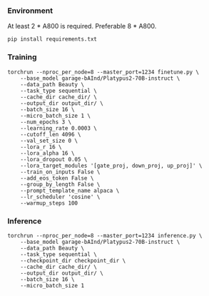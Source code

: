 ### Environment

At least 2 * A800 is required. Preferable 8 * A800.

    pip install requirements.txt
  

### Training

    torchrun --nproc_per_node=8 --master_port=1234 finetune.py \
        --base_model garage-bAInd/Platypus2-70B-instruct \
        --data_path Beauty \
        --task_type sequential \
        --cache_dir cache_dir/ \
        --output_dir output_dir/ \
        --batch_size 16 \
        --micro_batch_size 1 \
        --num_epochs 3 \
        --learning_rate 0.0003 \
        --cutoff_len 4096 \
        --val_set_size 0 \
        --lora_r 16 \
        --lora_alpha 16 \
        --lora_dropout 0.05 \
        --lora_target_modules '[gate_proj, down_proj, up_proj]' \
        --train_on_inputs False \
        --add_eos_token False \
        --group_by_length False \
        --prompt_template_name alpaca \
        --lr_scheduler 'cosine' \
        --warmup_steps 100

### Inference

    torchrun --nproc_per_node=8 --master_port=1234 inference.py \
        --base_model garage-bAInd/Platypus2-70B-instruct \
        --data_path Beauty \
        --task_type sequential \
        --checkpoint_dir checkpoint_dir \
        --cache_dir cache_dir/ \
        --output_dir output_dir/ \
        --batch_size 16 \
        --micro_batch_size 1


